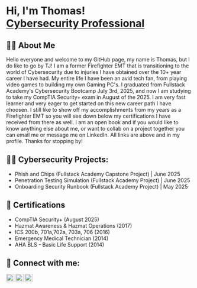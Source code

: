 <h1>Hi, I'm Thomas! <br/><a  <a href="https://www.linkedin.com/in/tjweippert/">Cybersecurity Professional</a>

<h2>🙋‍♂️ About Me</h2>
Hello everyone and welcome to my GitHub page, my name is Thomas, but I do like to go by TJ! I am a former Firefighter EMT that is transitioning to the world of Cybersecurity due to injuries I have obtained over the 10+ year career I have had. My entire life I have been an avid tech fan, from playing video games to building my own Gaming PC's. I graduated from Fullstack Academy's Cybersecurity Bootcamp July 3rd, 2025, and now I am studying to take my CompTIA Security+ exam in August of the 2025. I am very fast learner and very eager to get started on this new career path I have choosen. I still like to show off my accomplishments from my years as a Firefighter EMT so you will see down below my certifications I have received from there as well. I am an open book and if you would like to know anything else about me, or want to collab on a project together you can email me or message me on LinkedIn. All links are above and in my profile. Thanks for stopping by!

<h2>👨‍💻 Cybersecurity Projects:</h2>

- Phish and Chips (Fullstack Academy Capstone Project) | June 2025
- Penetration Testing Simulation (Fullstack Academy Project) | June 2025
- Onboarding Security Runbook (Fullstack Academy Project) | May 2025


<h2>📜 Certifications</h2>

- CompTIA Security+ (August 2025)
- Hazmat Awareness & Hazmat Operations (2017)
- ICS 200b, 701a,702a, 703a, 706 (2016)
- Emergency Medical Technician (2014)
- AHA BLS - Basic Life Support (2014)

<h2> 🤳 Connect with me:</h2>

[<img align="left" alt="ThomasWeippert | Twitter" width="22px" src="https://cdn.jsdelivr.net/npm/simple-icons@v3/icons/twitter.svg" />][twitter]
[<img align="left" alt="ThomasWeippert | LinkedIn" width="22px" src="https://cdn.jsdelivr.net/npm/simple-icons@v3/icons/linkedin.svg" />][linkedin]
[<img align="left" alt="ThomasWeippert | Instagram" width="22px" src="https://cdn.jsdelivr.net/npm/simple-icons@v3/icons/instagram.svg" />][instagram]

[twitter]: https://twitter.com/duceklick
[instagram]: https://www.instagram.com/ducekgaming/
[linkedin]: https://linkedin.com/in/tjweippert

<!--
**joshmadakor1/joshmadakor1** is a ✨ _special_ ✨ repository because its `README.md` (this file) appears on your GitHub profile.

Here are some ideas to get you started:

- 🔭 I’m currently working on ...
- 🌱 I’m currently learning ...
- 👯 I’m looking to collaborate on ...
- 🤔 I’m looking for help with ...
- 💬 Ask me about ...
- 📫 How to reach me: ...
- 😄 Pronouns: ...
- ⚡ Fun fact: ...
-->
